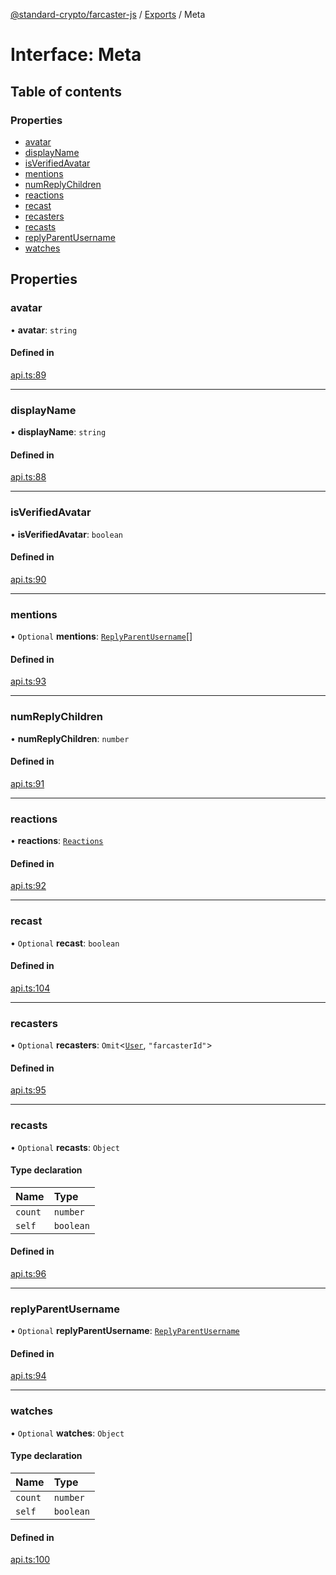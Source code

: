 [@standard-crypto/farcaster-js](../README.md) / [Exports](../modules.md) / Meta

# Interface: Meta

## Table of contents

### Properties

- [avatar](Meta.md#avatar)
- [displayName](Meta.md#displayname)
- [isVerifiedAvatar](Meta.md#isverifiedavatar)
- [mentions](Meta.md#mentions)
- [numReplyChildren](Meta.md#numreplychildren)
- [reactions](Meta.md#reactions)
- [recast](Meta.md#recast)
- [recasters](Meta.md#recasters)
- [recasts](Meta.md#recasts)
- [replyParentUsername](Meta.md#replyparentusername)
- [watches](Meta.md#watches)

## Properties

### avatar

• **avatar**: `string`

#### Defined in

[api.ts:89](https://github.com/kn/farcaster-js/blob/main/src/api.ts#L89)

___

### displayName

• **displayName**: `string`

#### Defined in

[api.ts:88](https://github.com/kn/farcaster-js/blob/main/src/api.ts#L88)

___

### isVerifiedAvatar

• **isVerifiedAvatar**: `boolean`

#### Defined in

[api.ts:90](https://github.com/kn/farcaster-js/blob/main/src/api.ts#L90)

___

### mentions

• `Optional` **mentions**: [`ReplyParentUsername`](ReplyParentUsername.md)[]

#### Defined in

[api.ts:93](https://github.com/kn/farcaster-js/blob/main/src/api.ts#L93)

___

### numReplyChildren

• **numReplyChildren**: `number`

#### Defined in

[api.ts:91](https://github.com/kn/farcaster-js/blob/main/src/api.ts#L91)

___

### reactions

• **reactions**: [`Reactions`](Reactions.md)

#### Defined in

[api.ts:92](https://github.com/kn/farcaster-js/blob/main/src/api.ts#L92)

___

### recast

• `Optional` **recast**: `boolean`

#### Defined in

[api.ts:104](https://github.com/kn/farcaster-js/blob/main/src/api.ts#L104)

___

### recasters

• `Optional` **recasters**: `Omit`<[`User`](User.md), ``"farcasterId"``\>

#### Defined in

[api.ts:95](https://github.com/kn/farcaster-js/blob/main/src/api.ts#L95)

___

### recasts

• `Optional` **recasts**: `Object`

#### Type declaration

| Name | Type |
| :------ | :------ |
| `count` | `number` |
| `self` | `boolean` |

#### Defined in

[api.ts:96](https://github.com/kn/farcaster-js/blob/main/src/api.ts#L96)

___

### replyParentUsername

• `Optional` **replyParentUsername**: [`ReplyParentUsername`](ReplyParentUsername.md)

#### Defined in

[api.ts:94](https://github.com/kn/farcaster-js/blob/main/src/api.ts#L94)

___

### watches

• `Optional` **watches**: `Object`

#### Type declaration

| Name | Type |
| :------ | :------ |
| `count` | `number` |
| `self` | `boolean` |

#### Defined in

[api.ts:100](https://github.com/kn/farcaster-js/blob/main/src/api.ts#L100)
